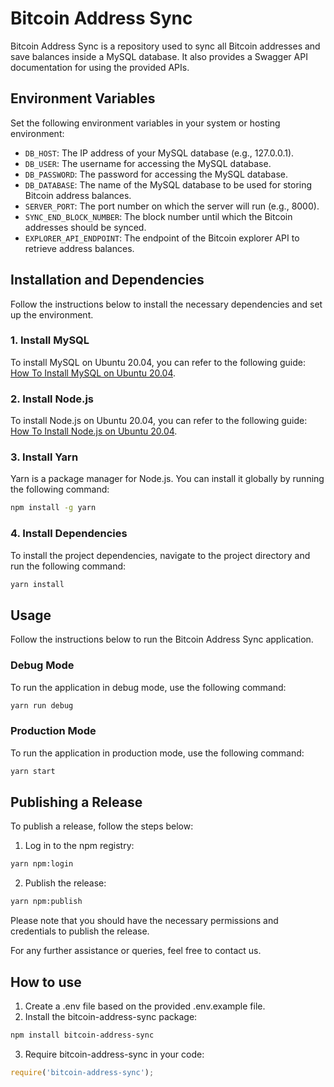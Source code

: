 # Bitcoin Address Sync

Bitcoin Address Sync is a repository used to sync all Bitcoin addresses and save balances inside a MySQL database. It also provides a Swagger API documentation for using the provided APIs.

## Environment Variables
Set the following environment variables in your system or hosting environment:

- `DB_HOST`: The IP address of your MySQL database (e.g., 127.0.0.1).
- `DB_USER`: The username for accessing the MySQL database.
- `DB_PASSWORD`: The password for accessing the MySQL database.
- `DB_DATABASE`: The name of the MySQL database to be used for storing Bitcoin address balances.
- `SERVER_PORT`: The port number on which the server will run (e.g., 8000).
- `SYNC_END_BLOCK_NUMBER`: The block number until which the Bitcoin addresses should be synced.
- `EXPLORER_API_ENDPOINT`: The endpoint of the Bitcoin explorer API to retrieve address balances.

## Installation and Dependencies

Follow the instructions below to install the necessary dependencies and set up the environment.

### 1. Install MySQL
To install MySQL on Ubuntu 20.04, you can refer to the following guide: [How To Install MySQL on Ubuntu 20.04](https://www.digitalocean.com/community/tutorials/how-to-install-mysql-on-ubuntu-20-04).

### 2. Install Node.js
To install Node.js on Ubuntu 20.04, you can refer to the following guide: [How To Install Node.js on Ubuntu 20.04](https://www.digitalocean.com/community/tutorials/how-to-install-node-js-on-ubuntu-20-04).

### 3. Install Yarn
Yarn is a package manager for Node.js. You can install it globally by running the following command:

```bash
npm install -g yarn
```
### 4. Install Dependencies
To install the project dependencies, navigate to the project directory and run the following command:

```bash
yarn install
```

## Usage
Follow the instructions below to run the Bitcoin Address Sync application.
### Debug Mode
To run the application in debug mode, use the following command:

```bash
yarn run debug
```
### Production Mode
To run the application in production mode, use the following command:

```bash
yarn start
```

## Publishing a Release
To publish a release, follow the steps below:

1. Log in to the npm registry:
```bash
yarn npm:login
```

2. Publish the release:
```bash
yarn npm:publish
```
Please note that you should have the necessary permissions and credentials to publish the release.

For any further assistance or queries, feel free to contact us.

## How to use
1. Create a .env file based on the provided .env.example file.
2. Install the bitcoin-address-sync package:
```bash
npm install bitcoin-address-sync
```
3. Require bitcoin-address-sync in your code:
```javascript
require('bitcoin-address-sync');
```